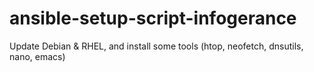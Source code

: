 # ansible-setup-script-infogerance
Update Debian &amp; RHEL, and install some tools (htop, neofetch, dnsutils, nano, emacs)
